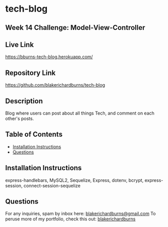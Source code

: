 # tech-blog
## Week 14 Challenge: Model-View-Controller

<!-- ![Alt text](./public/assets/screenshot.JPG "Screenshot") -->

## Live Link
https://bburns-tech-blog.herokuapp.com/

## Repository Link
https://github.com/blakerichardburns/tech-blog

## Description
Blog where users can post about all things Tech, and comment on each other's posts.

  ## Table of Contents
  * [Installation Instructions](#installation-instructions)
  * [Questions](#questions)

  ## Installation Instructions
express-handlebars, MySQL2, Sequelize, Express, dotenv, bcrypt, express-session, connect-session-sequelize

  ## Questions
  For any inquiries, spam by inbox here: blakerichardburns@gmail.com
  To peruse more of my portfolio, check this out: [blakerichardburns](https://github.com/blakerichardburns)